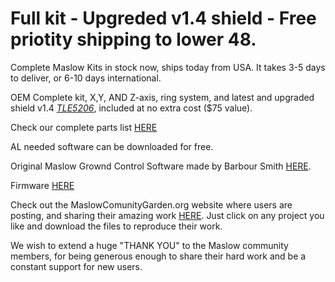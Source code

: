 # Full kit - Upgreded v1.4 shield - Free priotity shipping to lower 48.

Complete Maslow Kits in stock now, ships today from USA. It takes 3-5 days to deliver, or 6-10 days international.

OEM Complete kit, X,Y, AND Z-axis, ring system, and latest and upgraded shield v1.4 [*TLE5206*](https://www.eastbaysource.com/blogs/product-info/product-detail), included at no extra cost ($75 value).

Check our complete parts list [HERE](https://www.eastbaysource.com/blogs/news/maslow-full-kit-parts-list)

AL needed software can be downloaded for free.

Original Maslow Grownd Control Software made by Barbour Smith [HERE](https://github.com/MaslowCNC/GroundControl/releases).

Firmware [HERE](https://github.com/MaslowCNC/Firmware/releases/)

Check out the MaslowComunityGarden.org website where users are posting, and sharing their amazing work [HERE](http://maslowcommunitygarden.org/index.html). Just click on any project you like and download the files to reproduce their work. 

We wish to extend a huge "THANK YOU" to the Maslow community members, for being generous enough to share their hard work and be a constant support for new users. 


